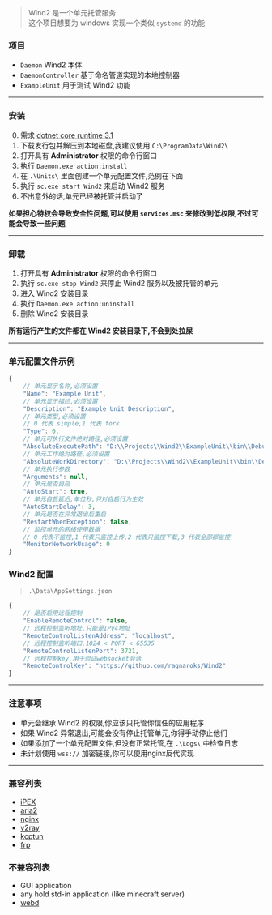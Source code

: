 > Wind2 是一个单元托管服务  
> 这个项目想要为 windows 实现一个类似 `systemd` 的功能

### 项目
- `Daemon` Wind2 本体
- `DaemonController` 基于命名管道实现的本地控制器
- `ExampleUnit` 用于测试 Wind2 功能

****

### 安装
0. 需求 [dotnet core runtime 3.1](https://dotnet.microsoft.com/download/dotnet-core/3.1)
1. 下载发行包并解压到本地磁盘,我建议使用 `C:\ProgramData\Wind2\`
2. 打开具有 **Administrator** 权限的命令行窗口
3. 执行 `Daemon.exe action:install`
4. 在 `.\Units\` 里面创建一个单元配置文件,范例在下面
5. 执行 `sc.exe start Wind2` 来启动 Wind2 服务
6. 不出意外的话,单元已经被托管并启动了

**如果担心特权会导致安全性问题,可以使用 `services.msc` 来修改到低权限,不过可能会导致一些问题**

****

### 卸载
1. 打开具有 **Administrator** 权限的命令行窗口
2. 执行 `sc.exe stop Wind2` 来停止 Wind2 服务以及被托管的单元
3. 进入 Wind2 安装目录
4. 执行 `Daemon.exe action:uninstall`
5. 删除 Wind2 安装目录

**所有运行产生的文件都在 Wind2 安装目录下,不会到处拉屎**

****

### 单元配置文件示例
```javascript
{
    // 单元显示名称,必须设置
    "Name": "Example Unit",
    // 单元显示描述,必须设置
    "Description": "Example Unit Description",
    // 单元类型,必须设置
    // 0 代表 simple,1 代表 fork
    "Type": 0,
    // 单元可执行文件绝对路径,必须设置
    "AbsoluteExecutePath": "D:\\Projects\\Wind2\\ExampleUnit\\bin\\Debug\\netcoreapp3.1\\ExampleUnit.exe",
    // 单元工作绝对路径,必须设置
    "AbsoluteWorkDirectory": "D:\\Projects\\Wind2\\ExampleUnit\\bin\\Debug\\netcoreapp3.1",
    // 单元执行参数
    "Arguments": null,
    // 单元是否自启
    "AutoStart": true,
    // 单元自启延迟,单位秒,只对自启行为生效
    "AutoStartDelay": 3,
    // 单元是否在异常退出后重启
    "RestartWhenException": false,
    // 监控单元的网络使用数据
    // 0 代表不监控,1 代表只监控上传,2 代表只监控下载,3 代表全部都监控
    "MonitorNetworkUsage": 0
}
```

### Wind2 配置
> `.\Data\AppSettings.json`
```javascript
{
    // 是否启用远程控制
    "EnableRemoteControl": false,
    // 远程控制监听地址,只能是IPv4地址
    "RemoteControlListenAddress": "localhost",
    // 远程控制监听端口,1024 < PORT < 65535
    "RemoteControlListenPort": 3721,
    // 远程控制key,用于验证websocket会话
    "RemoteControlKey": "https://github.com/ragnaroks/Wind2"
}
```

****

### 注意事项
- 单元会继承 Wind2 的权限,你应该只托管你信任的应用程序
- 如果 Wind2 异常退出,可能会没有停止托管单元,你得手动停止他们
- 如果添加了一个单元配置文件,但没有正常托管,在 `.\Logs\` 中检查日志
- 未计划使用 `wss://` 加密链接,你可以使用nginx反代实现

****

### 兼容列表
- [iPEX](https://github.com/ragnaroks/ipex)
- [aria2](https://github.com/aria2/aria2)
- [nginx](https://github.com/nginx/nginx)
- [v2ray](https://github.com/v2ray/v2ray-core)
- [kcptun](https://github.com/xtaci/kcptun)
- [frp](https://github.com/fatedier/frp)

### 不兼容列表
- GUI application
- any hold std-in application (like minecraft server)
- [webd](https://webd.cf/)
